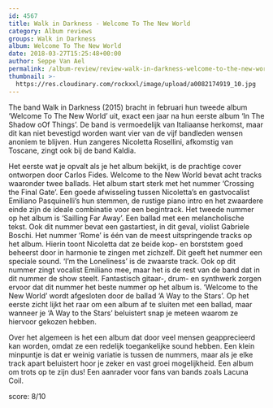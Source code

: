 ```yaml
---
id: 4567
title: Walk in Darkness - Welcome To The New World
category: Album reviews
groups: Walk in Darkness
album: Welcome To The New World
date: 2018-03-27T15:25:48+00:00
author: Seppe Van Ael
permalink: /album-review/review-walk-in-darkness-welcome-to-the-new-world/
thumbnail: >-
  https://res.cloudinary.com/rockxxl/image/upload/a0082174919_10.jpg
---
```

The band Walk in Darkness (2015) bracht in februari hun tweede album ‘Welcome To The New World’ uit, exact een jaar na hun eerste album ‘In The Shadow oOf Things’. De band is vermoedelijk van Italiaanse herkomst, maar dit kan niet bevestigd worden want vier van de vijf bandleden wensen anoniem te blijven. Hun zangeres Nicoletta Rosellini, afkomstig van Toscane, zingt ook bij de band Kaldia.

Het eerste wat je opvalt als je het album bekijkt, is de prachtige cover ontworpen door Carlos Fides. Welcome to the New World bevat acht tracks waaronder twee ballads. Het album start sterk met het nummer ‘Crossing the Final Gate’. Een goede afwisseling tussen Nicoletta’s en gastvocalist Emiliano Pasquinelli’s hun stemmen, de rustige piano intro en het zwaardere einde zijn de ideale combinatie voor een begintrack. Het tweede nummer op het album is ‘Sailling Far Away’. Een ballad met een melancholische tekst. Ook dit nummer bevat een gastartiest, in dit geval, violist Gabriele Boschi. Het nummer ‘Rome’ is één van de meest uitspringende tracks op het album. Hierin toont Nicoletta dat ze beide kop- en borststem goed beheerst door in harmonie te zingen met zichzelf. Dit geeft het nummer een speciale sound. ‘I’m the Loneliness’ is de zwaarste track. Ook op dit nummer zingt vocalist Emiliano mee, maar het is de rest van de band dat in dit nummer de show steelt. Fantastisch gitaar-, drum- en synthwerk zorgen ervoor dat dit nummer het beste nummer op het album is. ‘Welcome to the New World’ wordt afgesloten door de ballad ‘A Way to the Stars’. Op het eerste zicht lijkt het raar om een album af te sluiten met een ballad, maar wanneer je ‘A Way to the Stars’ beluistert snap je meteen waarom ze hiervoor gekozen hebben.

Over het algemeen is het een album dat door veel mensen geapprecieerd kan worden, omdat ze een redelijk toegankelijke sound hebben. Een klein minpuntje is dat er weinig variatie is tussen de nummers, maar als je elke track apart beluistert hoor je zeker en vast groei mogelijkheid. Een album om trots op te zijn dus! Een aanrader voor fans van bands zoals Lacuna Coil.

score: 8/10
